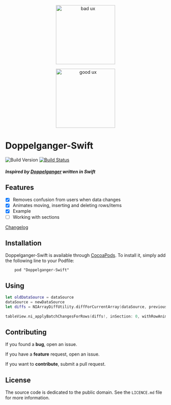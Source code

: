 <p align="center"><img src="https://raw.githubusercontent.com/nahive/Doppelganger-Swift/master/Screenshot_bad.gif" alt="bad ux" style="max-width:100%;" width="186px"></p>
<p align="center"> <img src="https://raw.githubusercontent.com/nahive/Doppelganger-Swift/master/Screenshot.gif" alt="good ux" style="max-width:100%;" width="186px"></p>


# Doppelganger-Swift

![Build Version](https://img.shields.io/github/release/nahive/doppelganger-swift.svg)
[![Build Status](https://travis-ci.org/nahive/spotify-notify.png?branch=master)](https://travis-ci.org/nahive/doppelganger-swift)
##### *Inspired by [Doppelganger](https://github.com/Wondermall/Doppelganger) written in Swift*

## Features

- [x] Removes confusion from users when data changes
- [x] Animates moving, inserting and deleting rows/items
- [x] Example
- [ ] Working with sections

[Changelog](https://github.com/nahive/spotify-notify/blob/master/CHANGELOG.md)

## Installation

Doppelganger-Swift is available through [CocoaPods](http://cocoapods.org). To install
it, simply add the following line to your Podfile:
```
    pod "Doppelganger-Swift"
```

## Using

```swift
let oldDataSource = dataSource
dataSource = newDataSource
let diffs = NIArrayDiffUtility.diffForCurrentArray(dataSource, previousArray: oldDataSource)
    
tableView.ni_applyBatchChangesForRows(diffs!, inSection: 0, withRowAnimation: .Right)
```

## Contributing

If you found a **bug**, open an issue.

If you have a **feature** request, open an issue.

If you want to **contribute**, submit a pull request.

## License

The source code is dedicated to the public domain. See the `LICENCE.md` file for
more information.
